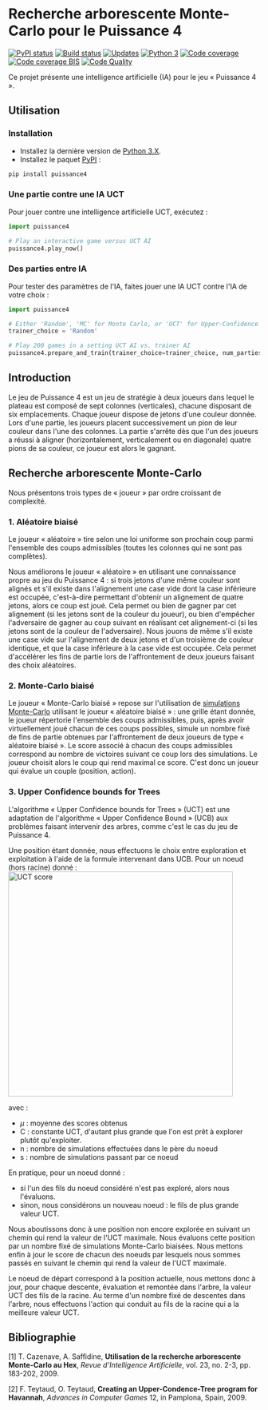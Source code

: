 ﻿# Recherche arborescente Monte-Carlo pour le Puissance 4

[![PyPI status][pypi image]][pypi]
[![Build status][build image]][build]
[![Updates][dependency image]][pyup]
[![Python 3][python3 image]][pyup]
[![Code coverage][coveralls image]][coveralls]
[![Code coverage BIS][codecov image]][codecov]
[![Code Quality][codacy image]][codacy]

Ce projet présente une intelligence artificielle (IA) pour le jeu « Puissance 4 ».

## Utilisation

### Installation

-   Installez la dernière version de [Python 3.X](https://www.python.org/downloads/).
-   Installez le paquet [PyPI](https://pypi.org/project/puissance4/) :

```bash
pip install puissance4
```

### Une partie contre une IA UCT

Pour jouer contre une intelligence artificielle UCT, exécutez :

```python
import puissance4

# Play an interactive game versus UCT AI
puissance4.play_now() 
```

### Des parties entre IA

Pour tester des paramètres de l'IA, faites jouer une IA UCT contre l'IA de votre choix :

```python
import puissance4

# Either 'Random', 'MC' for Monte Carlo, or 'UCT' for Upper-Confidence bounds for Trees
trainer_choice = 'Random'

# Play 200 games in a setting UCT AI vs. trainer AI
puissance4.prepare_and_train(trainer_choice=trainer_choice, num_parties_jouees=200) 
```

## Introduction

Le jeu de Puissance 4 est un jeu de stratégie à deux joueurs 
dans lequel le plateau est composé de sept colonnes (verticales), 
chacune disposant de six emplacements. Chaque joueur dispose de jetons 
d'une couleur donnée. Lors d'une partie, les joueurs placent successivement 
un pion de leur couleur dans l'une des colonnes. La partie s'arrête 
dès que l'un des joueurs a réussi à aligner (horizontalement, verticalement 
ou en diagonale) quatre pions de sa couleur, ce joueur est alors le gagnant.

## Recherche arborescente Monte-Carlo

Nous présentons trois types de « joueur » par ordre croissant de complexité.

###	1. Aléatoire biaisé

Le joueur « aléatoire » tire selon une loi uniforme son prochain coup
parmi l'ensemble des coups admissibles (toutes les colonnes qui ne sont pas complètes).

Nous améliorons le joueur « aléatoire » en utilisant une connaissance propre au jeu du Puissance 4 : si trois jetons d'une même couleur sont alignés et s'il existe dans l'alignement une case vide dont la case inférieure est occupée, c'est-à-dire permettant d'obtenir un alignement de quatre jetons, alors ce coup est joué. Cela permet ou bien de gagner par cet alignement (si les jetons sont de la couleur du joueur), ou bien d'empêcher l'adversaire de gagner au coup suivant en réalisant cet alignement-ci (si les jetons sont de la couleur de l'adversaire). Nous jouons de même s'il existe une case vide sur l'alignement de deux jetons et d'un troisième de couleur identique, et que la case inférieure à la case vide est occupée. Cela permet d'accélérer les fins de partie lors de l'affrontement de deux joueurs faisant des choix aléatoires.

###	2. Monte-Carlo biaisé

Le joueur « Monte-Carlo biaisé » repose sur l'utilisation de [simulations Monte-Carlo](https://en.wikipedia.org/wiki/Monte_Carlo_tree_search#Pure_Monte_Carlo_game_search) utilisant le joueur « aléatoire biaisé » : une grille étant donnée, le joueur répertorie l'ensemble des coups admissibles, puis, après avoir virtuellement joué chacun de ces coups possibles, simule un nombre fixé de fins de partie obtenues par l'affrontement de deux joueurs de type « aléatoire biaisé ». Le score associé à chacun des coups admissibles correspond au nombre de victoires suivant ce coup lors des simulations. Le joueur choisit alors le coup qui rend maximal ce score. C'est donc un joueur qui évalue un couple (position, action).

###	3. Upper Confidence bounds for Trees

L'algorithme « Upper Confidence bounds for Trees » (UCT) est une adaptation de l'algorithme « Upper Confidence Bound » (UCB) aux problèmes faisant intervenir des arbres, comme c'est le cas du jeu de Puissance 4.

Une position étant donnée, nous effectuons le choix entre exploration et exploitation à l'aide de la formule intervenant dans UCB. Pour un noeud (hors racine) donné :
<img alt="UCT score" src="https://github.com/woctezuma/puissance4/wiki/eqn.png" width="450">

avec :
-   $\mu$ : moyenne des scores obtenus
-   C : constante UCT, d'autant plus grande que l'on est prêt à explorer plutôt qu'exploiter.
-   n : nombre de simulations effectuées dans le père du noeud
-   s : nombre de simulations passant par ce noeud

En pratique, pour un noeud donné :
-   si l'un des fils du noeud considéré n'est pas exploré, alors nous l'évaluons.
-   sinon, nous considérons un nouveau noeud : le fils de plus grande valeur UCT.

Nous aboutissons donc à une position non encore explorée en suivant un chemin qui rend la valeur de l'UCT maximale. Nous évaluons cette position par un nombre fixé de simulations Monte-Carlo biaisées. Nous mettons enfin à jour le score de chacun des noeuds par lesquels nous sommes passés en suivant le chemin qui rend la valeur de l'UCT maximale.

Le noeud de départ correspond à la position actuelle, nous mettons donc à jour, pour chaque descente, évaluation et remontée dans l'arbre, la valeur UCT des fils de la racine. Au terme d'un nombre fixé de descentes dans l'arbre, nous effectuons l'action qui conduit au fils de la racine qui a la meilleure valeur UCT.

## Bibliographie

\[1] T. Cazenave, A. Saffidine,
	**Utilisation de la recherche arborescente Monte-Carlo au Hex**,
	*Revue d'Intelligence Artificielle*, vol. 23, no. 2-3, pp. 183-202, 2009.

\[2] F. Teytaud, O. Teytaud,
	**Creating an Upper-Condence-Tree program for Havannah**,
	*Advances in Computer Games* 12, in Pamplona, Spain, 2009.

[pypi]: https://pypi.python.org/pypi/puissance4
[pypi image]: https://badge.fury.io/py/puissance4.svg

[build]: https://travis-ci.org/woctezuma/puissance4
[build image]: https://travis-ci.org/woctezuma/puissance4.svg?branch=master

[pyup]: https://pyup.io/repos/github/woctezuma/puissance4/
[dependency image]: https://pyup.io/repos/github/woctezuma/puissance4/shield.svg
[python3 image]: https://pyup.io/repos/github/woctezuma/puissance4/python-3-shield.svg

[coveralls]: https://coveralls.io/github/woctezuma/puissance4?branch=master
[coveralls image]: https://coveralls.io/repos/github/woctezuma/puissance4/badge.svg?branch=master

[codecov]: https://codecov.io/gh/woctezuma/puissance4
[codecov image]: https://codecov.io/gh/woctezuma/puissance4/branch/master/graph/badge.svg

[codacy]: https://www.codacy.com/app/woctezuma/puissance4
[codacy image]: https://api.codacy.com/project/badge/Grade/fc278be88ea24bf79f8e8ceac1b3c305 
